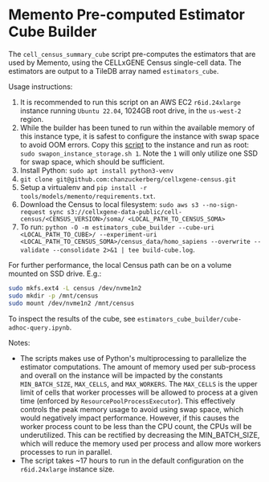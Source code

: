 # Memento Pre-computed Estimator Cube Builder

The `cell_census_summary_cube` script pre-computes the estimators that are used by Memento, using the CELLxGENE Census
single-cell data. The estimators are output to a TileDB array named `estimators_cube`.

Usage instructions:

1. It is recommended to run this script on an AWS EC2 `r6id.24xlarge` instance running `Ubuntu 22.04`, 1024GB root drive, in the `us-west-2` region.
2. While the builder has been tuned to run within the available memory of this instance type, it is safest to configure the instance with swap space to avoid OOM errors. Copy this [script](https://github.com/chanzuckerberg/cellxgene-census/blob/d9bd1eb4a3e14974a0e7d9c23fb8368e79b92c2d/tools/scripts/aws/swapon_instance_storage.sh) to the instance and run as root: `sudo swapon_instance_storage.sh 1`. Note the `1` will only utilize one SSD for swap space, which should be sufficient.
3. Install Python: `sudo apt install python3-venv`
4. `git clone git@github.com:chanzuckerberg/cellxgene-census.git`
5. Setup a virtualenv and `pip install -r tools/models/memento/requirements.txt`.
6. Download the Census to local filesystem: `sudo aws s3 --no-sign-request sync s3://cellxgene-data-public/cell-census/<CENSUS_VERSION>/soma/ <LOCAL_PATH_TO_CENSUS_SOMA>`
7. To run: `python -O -m estimators_cube_builder --cube-uri <LOCAL_PATH_TO_CUBE>/ --experiment-uri <LOCAL_PATH_TO_CENSUS_SOMA>/census_data/homo_sapiens --overwrite --validate --consolidate 2>&1 | tee build-cube.log`.

For further performance, the local Census path can be on a volume mounted on SSD drive. E.g.:

```sh
sudo mkfs.ext4 -L census /dev/nvme1n2
sudo mkdir -p /mnt/census
sudo mount /dev/nvme1n2 /mnt/census
```

To inspect the results of the cube, see `estimators_cube_builder/cube-adhoc-query.ipynb`.

Notes:

- The scripts makes use of Python's multiprocessing to parallelize the estimator computations. The amount of memory used per sub-process and overall on the instance will be impacted by the constants `MIN_BATCH_SIZE`, `MAX_CELLS`, and `MAX_WORKERS`. The `MAX_CELLS` is the upper limit of cells that worker processes will be allowed to process at a given time (enforced by `ResourcePoolProcessExecutor`). This effectively controls the peak memory usage to avoid using swap space, which would negatively impact performance. However, if this causes the worker process count to be less than the CPU count, the CPUs will be underutilized. This can be rectified by decreasing the MIN_BATCH_SIZE, which will reduce the memory used per process and allow more workers processes to run in parallel.
- The script takes ~17 hours to run in the default configuration on the `r6id.24xlarge` instance size.
